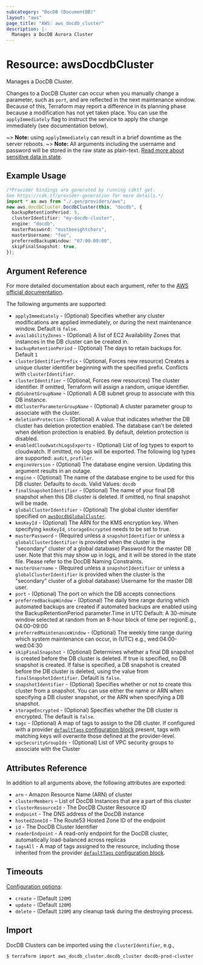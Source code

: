 ```yaml
---
subcategory: "DocDB (DocumentDB)"
layout: "aws"
page_title: "AWS: aws_docdb_cluster"
description: |-
  Manages a DocDB Aurora Cluster
---
```


# Resource: awsDocdbCluster

Manages a DocDB Cluster.

Changes to a DocDB Cluster can occur when you manually change a
parameter, such as `port`, and are reflected in the next maintenance
window. Because of this, Terraform may report a difference in its planning
phase because a modification has not yet taken place. You can use the
`applyImmediately` flag to instruct the service to apply the change immediately
(see documentation below).

\~> **Note:** using `applyImmediately` can result in a brief downtime as the server reboots.
\~> **Note:** All arguments including the username and password will be stored in the raw state as plain-text.
[Read more about sensitive data in state](https://www.terraform.io/docs/state/sensitive-data.html).

## Example Usage

```typescript
/*Provider bindings are generated by running cdktf get.
See https://cdk.tf/provider-generation for more details.*/
import * as aws from "./.gen/providers/aws";
new aws.docdbCluster.DocdbCluster(this, "docdb", {
  backupRetentionPeriod: 5,
  clusterIdentifier: "my-docdb-cluster",
  engine: "docdb",
  masterPassword: "mustbeeightchars",
  masterUsername: "foo",
  preferredBackupWindow: "07:00-09:00",
  skipFinalSnapshot: true,
});

```

## Argument Reference

For more detailed documentation about each argument, refer to
the [AWS official documentation](https://docs.aws.amazon.com/cli/latest/reference/docdb/create-db-cluster.html).

The following arguments are supported:

* `applyImmediately` - (Optional) Specifies whether any cluster modifications
  are applied immediately, or during the next maintenance window. Default is
  `false`.
* `availabilityZones` - (Optional) A list of EC2 Availability Zones that
  instances in the DB cluster can be created in.
* `backupRetentionPeriod` - (Optional) The days to retain backups for. Default `1`
* `clusterIdentifierPrefix` - (Optional, Forces new resource) Creates a unique cluster identifier beginning with the specified prefix. Conflicts with `clusterIdentifier`.
* `clusterIdentifier` - (Optional, Forces new resources) The cluster identifier. If omitted, Terraform will assign a random, unique identifier.
* `dbSubnetGroupName` - (Optional) A DB subnet group to associate with this DB instance.
* `dbClusterParameterGroupName` - (Optional) A cluster parameter group to associate with the cluster.
* `deletionProtection` - (Optional) A value that indicates whether the DB cluster has deletion protection enabled. The database can't be deleted when deletion protection is enabled. By default, deletion protection is disabled.
* `enabledCloudwatchLogsExports` - (Optional) List of log types to export to cloudwatch. If omitted, no logs will be exported.
  The following log types are supported: `audit`, `profiler`.
* `engineVersion` - (Optional) The database engine version. Updating this argument results in an outage.
* `engine` - (Optional) The name of the database engine to be used for this DB cluster. Defaults to `docdb`. Valid Values: `docdb`
* `finalSnapshotIdentifier` - (Optional) The name of your final DB snapshot
  when this DB cluster is deleted. If omitted, no final snapshot will be
  made.
* `globalClusterIdentifier` - (Optional) The global cluster identifier specified on [`awsDocdbGlobalCluster`](/docs/providers/aws/r/docdb_global_cluster.html).
* `kmsKeyId` - (Optional) The ARN for the KMS encryption key. When specifying `kmsKeyId`, `storageEncrypted` needs to be set to true.
* `masterPassword` - (Required unless a `snapshotIdentifier` or unless a `globalClusterIdentifier` is provided when the cluster is the "secondary" cluster of a global database) Password for the master DB user. Note that this may
  show up in logs, and it will be stored in the state file. Please refer to the DocDB Naming Constraints.
* `masterUsername` - (Required unless a `snapshotIdentifier` or unless a `globalClusterIdentifier` is provided when the cluster is the "secondary" cluster of a global database) Username for the master DB user.
* `port` - (Optional) The port on which the DB accepts connections
* `preferredBackupWindow` - (Optional) The daily time range during which automated backups are created if automated backups are enabled using the BackupRetentionPeriod parameter.Time in UTC
  Default: A 30-minute window selected at random from an 8-hour block of time per regionE.g., 04:00-09:00
* `preferredMaintenanceWindow` - (Optional) The weekly time range during which system maintenance can occur, in (UTC) e.g., wed:04:00-wed:04:30
* `skipFinalSnapshot` - (Optional) Determines whether a final DB snapshot is created before the DB cluster is deleted. If true is specified, no DB snapshot is created. If false is specified, a DB snapshot is created before the DB cluster is deleted, using the value from `finalSnapshotIdentifier`. Default is `false`.
* `snapshotIdentifier` - (Optional) Specifies whether or not to create this cluster from a snapshot. You can use either the name or ARN when specifying a DB cluster snapshot, or the ARN when specifying a DB snapshot.
* `storageEncrypted` - (Optional) Specifies whether the DB cluster is encrypted. The default is `false`.
* `tags` - (Optional) A map of tags to assign to the DB cluster. If configured with a provider [`defaultTags` configuration block](https://registry.terraform.io/providers/hashicorp/aws/latest/docs#default_tags-configuration-block) present, tags with matching keys will overwrite those defined at the provider-level.
* `vpcSecurityGroupIds` - (Optional) List of VPC security groups to associate
  with the Cluster

## Attributes Reference

In addition to all arguments above, the following attributes are exported:

* `arn` - Amazon Resource Name (ARN) of cluster
* `clusterMembers` – List of DocDB Instances that are a part of this cluster
* `clusterResourceId` - The DocDB Cluster Resource ID
* `endpoint` - The DNS address of the DocDB instance
* `hostedZoneId` - The Route53 Hosted Zone ID of the endpoint
* `id` - The DocDB Cluster Identifier
* `readerEndpoint` - A read-only endpoint for the DocDB cluster, automatically load-balanced across replicas
* `tagsAll` - A map of tags assigned to the resource, including those inherited from the provider [`defaultTags` configuration block](https://registry.terraform.io/providers/hashicorp/aws/latest/docs#default_tags-configuration-block).

## Timeouts

[Configuration options](https://developer.hashicorp.com/terraform/language/resources/syntax#operation-timeouts):

* `create` - (Default `120M`)
* `update` - (Default `120M`)
* `delete` - (Default `120M`)
  any cleanup task during the destroying process.

## Import

DocDB Clusters can be imported using the `clusterIdentifier`, e.g.,

```console
$ terraform import aws_docdb_cluster.docdb_cluster docdb-prod-cluster
```
